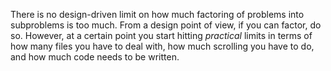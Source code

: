 There is no design-driven limit on how much factoring of problems into subproblems is too much. From a design point of view, if you can factor, do so. However, at a certain point you start hitting *practical* limits in terms of how many files you  have to deal with, how much scrolling you have to do, and how much code needs to be written.

